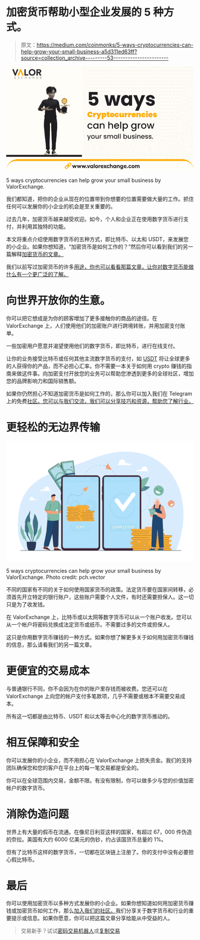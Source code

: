 # 加密货币帮助小型企业发展的 5 种方式。

> 原文：<https://medium.com/coinmonks/5-ways-cryptocurrencies-can-help-grow-your-small-business-a5d311ed63ff?source=collection_archive---------53----------------------->

![](img/9e52b889de63a784743cf99fc541d570.png)

5 ways cryptocurrencies can help grow your small business by ValorExchange.

我们都知道，把你的企业从现在的位置带到你想要的位置需要做大量的工作。抓住任何可以发展你的小企业的机会是至关重要的。

过去几年，加密货币越来越受欢迎。如今，个人和企业正在使用数字货币进行支付，并利用其独特的功能。

本文将重点介绍使用数字货币的五种方式，即比特币、以太和 USDT，来发展您的小企业。如果你想知道，“加密货币是如何工作的？”然后你可以看到我们的另一篇解释[加密货币的文章。](https://valorexchange.com/blog/post?slug=what-is-a-cryptocurrency-a-beginners-guide)

我们以前写过加密货币的许多[用途，你也可以看看那篇文章，让你对数字货币能做什么有一个更广泛的了解。](https://valorexchange.com/blog/post?slug=five-important-uses-of-cryptocurrencies)

# 向世界开放你的生意。

你可以把它想成是为你的顾客增加了更多接触你的商品的途径。在 ValorExchange 上，人们使用他们的加密账户进行跨境转账，并用加密支付账单。

一些加密用户愿意并渴望使用他们的数字货币，即比特币，进行在线支付。

让你的业务接受比特币或任何其他主流数字货币的支付，如 [USDT](https://valorexchange.com/blog/post?slug=what-is-tether-and-how-does-it-work) 将让全球更多的人获得你的产品，而不必担心汇率。你不需要一本关于如何用 crypto 赚钱的指南来做这件事。向加密支付开放您的业务可以帮助您渗透到更多的全球社区，增加您的品牌影响力和国际销售额。

如果你仍然担心不知道加密货币是如何工作的，那么你可以加入我们在 Telegram 上的免费[社区。您可以与我们交流，我们可以分享技巧和资源，帮助您了解行业。](https://t.me/valorexchangecommunity)

# 更轻松的无边界传输

![](img/a37ab36e83f08b6c051dc8070508889b.png)

5 ways cryptocurrencies can help grow your small business by ValorExchange. Photo credit: pch.vector

不同的国家有不同的关于如何使用国家货币的政策。法定货币要在国家间转移，必须首先开立特定的银行账户，这些账户需要个人文件，有时还需要担保人。这一切只是为了收发钱。

在 ValorExchange 上，比特币或以太网等数字货币可以从一个账户收发。您可以从一个帐户将密码兑换成法定货币或纸币。不需要过多的文件或担保人。

这只是你用数字货币赚钱的一种方式。如果你想了解更多关于如何用加密货币赚钱的信息，那么请看我们的另一篇文章。

# 更便宜的交易成本

与普通银行不同，你不会因为在你的账户里存钱而被收费。您还可以在 ValorExchange 上向您的帐户支付多笔款项，几乎不需要或根本不需要交易成本。

所有这一切都是由比特币、USDT 和以太等去中心化的数字货币推动的。

# 相互保障和安全

你可以发展你的小企业，而不用担心在 ValorExchange 上损失资金。我们的支持团队确保您和您的客户在平台上的每一笔交易都是安全的。

你可以在全球范围内交易，金额不限。有没有限制，你可以做多少与您的价值加密帐户的数字货币。

# 消除伪造问题

世界上有大量的假币在流通。在像尼日利亚这样的国家，有超过 67，000 件伪造的奈拉。美国有大约 6000 亿美元的伪钞，约占该国货币总量的 1%。

但有了比特币这样的数字货币，一切都在区块链上注册了。你的支付中没有必要担心假比特币。

# 最后

你可以使用加密货币以多种方式发展你的小企业。如果你想知道如何用加密货币赚钱或加密货币如何工作，那么[加入我们的社区。](https://t.me/valorexchangecommunity)我们分享关于数字货币和行业的重要提示或信息。如果你愿意，你可以把这篇文章分享给能从中受益的人。

> 交易新手？试试[密码交易机器人](/coinmonks/crypto-trading-bot-c2ffce8acb2a)或[复制交易](/coinmonks/top-10-crypto-copy-trading-platforms-for-beginners-d0c37c7d698c)